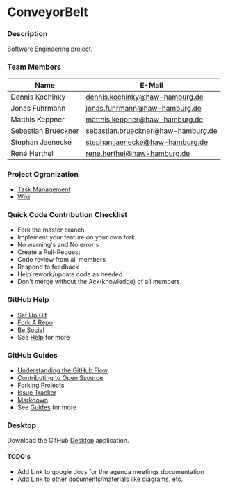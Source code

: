 # ConveyorBelt

### Description
Software Engineering project.

### Team Members
| Name                | E-Mail                             |
|---------------------|------------------------------------|
| Dennis Kochinky     | dennis.kochinky@haw-hamburg.de     |
| Jonas Fuhrmann      | jonas.fuhrmann@haw-hamburg.de      |
| Matthis Keppner     | matthis.keppner@haw-hamburg.de     |
| Sebastian Brueckner | sebastian.brueckner@haw-hamburg.de |
| Stephan Jaenecke    | stephan.jaenecke@haw-hamburg.de    |
| René Herthel        | rene.herthel@haw-hamburg.de        |

### Project Ogranization
* [Task Management](https://github.com/ReneHerthel/ConveyorBelt/projects/1)
* [Wiki](https://github.com/ReneHerthel/ConveyorBelt/projects/1)

### Quick Code Contribution Checklist
* Fork the master branch
* Implement your feature on your own fork
* No warning's and No error's
* Create a Pull-Request
* Code review from all members
* Respond to feedback
* Help rework/update code as needed
* Don't merge without the Ack(knowledge) of all members.

### GitHub Help
* [Set Up Git](https://help.github.com/articles/set-up-git/)
* [Fork A Repo](https://help.github.com/articles/fork-a-repo/)
* [Be Social](https://help.github.com/articles/be-social/)
* See [Help](https://help.github.com/) for more

### GitHub Guides
* [Understanding the GitHub Flow](https://guides.github.com/introduction/flow/)
* [Contributing to Open Ssource](https://guides.github.com/activities/contributing-to-open-source/)
* [Forking Projects](https://guides.github.com/activities/forking/)
* [Issue Tracker](https://guides.github.com/features/issues/)
* [Markdown](https://guides.github.com/features/mastering-markdown/)
* See [Guides](https://guides.github.com/) for more

### Desktop
Download the GitHub [Desktop](https://desktop.github.com/) application.

#### TODO's
* Add Link to google docs for the agenda meetings documentation
* Add Link to other documents/materials like diagrams, etc.
